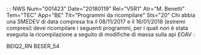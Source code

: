  :  : NWS Num="001423" Date="20180119" Rel="V5R1" Atr="M. Benetti" Tem="TEC" App="B£" Tit="Programmi da ricompilare" Sts="20"
Chi abbia una SMEDEV di data compresa tra il 08/11/2017 e il 16/01/2018 (estremi compresi) deve ricompilare i seguenti programmi, per i quali non è stata eseguita la ricompilazione a seguito di modifiche di massa sulla api £OAV : 

B£IQ2_RN
B£SER_54
